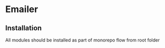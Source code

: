 # Emailer

## Installation

All modules should be installed as part of monorepo flow from root folder
